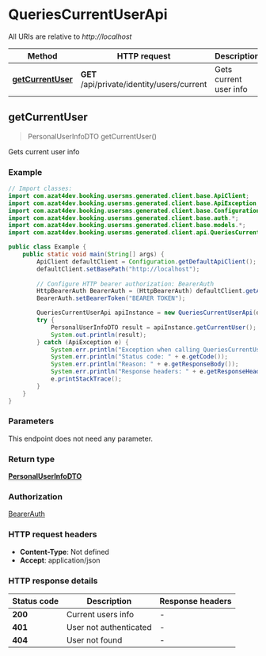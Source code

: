 # QueriesCurrentUserApi

All URIs are relative to *http://localhost*

| Method | HTTP request | Description |
|------------- | ------------- | -------------|
| [**getCurrentUser**](QueriesCurrentUserApi.md#getCurrentUser) | **GET** /api/private/identity/users/current | Gets current user info |



## getCurrentUser

> PersonalUserInfoDTO getCurrentUser()

Gets current user info

### Example

```java
// Import classes:
import com.azat4dev.booking.usersms.generated.client.base.ApiClient;
import com.azat4dev.booking.usersms.generated.client.base.ApiException;
import com.azat4dev.booking.usersms.generated.client.base.Configuration;
import com.azat4dev.booking.usersms.generated.client.base.auth.*;
import com.azat4dev.booking.usersms.generated.client.base.models.*;
import com.azat4dev.booking.usersms.generated.client.api.QueriesCurrentUserApi;

public class Example {
    public static void main(String[] args) {
        ApiClient defaultClient = Configuration.getDefaultApiClient();
        defaultClient.setBasePath("http://localhost");
        
        // Configure HTTP bearer authorization: BearerAuth
        HttpBearerAuth BearerAuth = (HttpBearerAuth) defaultClient.getAuthentication("BearerAuth");
        BearerAuth.setBearerToken("BEARER TOKEN");

        QueriesCurrentUserApi apiInstance = new QueriesCurrentUserApi(defaultClient);
        try {
            PersonalUserInfoDTO result = apiInstance.getCurrentUser();
            System.out.println(result);
        } catch (ApiException e) {
            System.err.println("Exception when calling QueriesCurrentUserApi#getCurrentUser");
            System.err.println("Status code: " + e.getCode());
            System.err.println("Reason: " + e.getResponseBody());
            System.err.println("Response headers: " + e.getResponseHeaders());
            e.printStackTrace();
        }
    }
}
```

### Parameters

This endpoint does not need any parameter.

### Return type

[**PersonalUserInfoDTO**](PersonalUserInfoDTO.md)

### Authorization

[BearerAuth](../README.md#BearerAuth)

### HTTP request headers

- **Content-Type**: Not defined
- **Accept**: application/json


### HTTP response details
| Status code | Description | Response headers |
|-------------|-------------|------------------|
| **200** | Current users info |  -  |
| **401** | User not authenticated |  -  |
| **404** | User not found |  -  |

